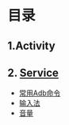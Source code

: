 # 目录

## 1.Activity

## 2. [Service](https://github.com/AndBird/MyNote/edit/master/android/Service.md)




* [常用Adb命令](https://github.com/AndBird/MyNote/blob/master/android/常用Adb命令.md)
* [输入法](https://github.com/AndBird/MyNote/blob/master/android/输入法.md)
* [音量](https://github.com/AndBird/MyNote/edit/master/android/音量.md)
